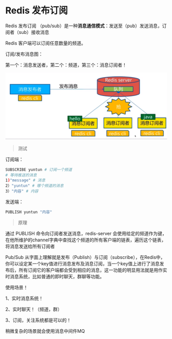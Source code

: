 # Redis 发布订阅

Redis 发布订阅 （pub/sub）是一种**消息通信模式**：发送至（pub）发送消息，订阅者（sub）接收消息

Redis 客户端可以订阅任意数量的频道。

订阅/发布消息图：

第一个：消息发送者，第二个：频道，第三个：消息订阅者！

![image-20201119164935890](10.Redis%E5%8F%91%E5%B8%83%E8%AE%A2%E9%98%85.assets/image-20201119164935890.png)



> 测试

订阅端：

```bash
SUBSCRIBE yuntun # 订阅一个频道
# 等待推送的消息
1)"message" # 消息
2）"yuntun" # 哪个频道的消息
3）"内容" # 内容
```

发送端：

```bash
PUBLISH yuntun "内容"
```



>  原理

通过 PUBLISH 命令向订阅者发送消息，redis-server 会使用给定的频道作为键，在他所维护的channel字典中查找这个频道的所有客户端的链表，遍历这个链表，将消息发送给所有订阅者



Pub/Sub 从字面上理解就是发布（Publish）与订阅（subscribe），在Redis中，你可以设定某一个key值进行消息发布及消息订阅，当一个key值上进行了消息发布后，所有订阅它的客户端都会受到相应的消息，这一功能的明显用法就是用作实时消息系统，比如普通的即时聊天，群聊等功能。

使用场景！

1、实时消息系统！

2、实时聊天！（频道，群）

3、订阅，关注系统都是可以的！

稍微复杂的场景就会使用消息中间件MQ



















